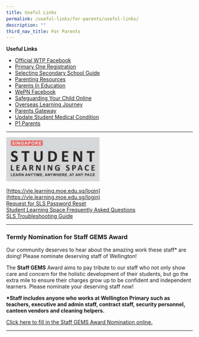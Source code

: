 ```yaml
---
title: Useful Links
permalink: /useful-links/for-parents/useful-links/
description: ""
third_nav_title: For Parents
---
```

**Useful Links**
* [Official WTP Facebook](https://www.facebook.com/wellingtonprisg)
* [Primary One Registration](https://www.moe.gov.sg/primary/p1-registration)
* [Selecting Secondary School Guide](https://www.moe.gov.sg/secondary/s1-posting/how-to-choose)
* [Parenting Resources](https://wtpparentingresources.weebly.com/)
* [Parents In Education](https://www.moe.gov.sg/parentkit)
* [WePN Facebook](https://www.facebook.com/pages/Wellington-Parents-Network-WePN/246348102079989)
* [Safeguarding Your Child Online](http://schoolbag.sg/story/safeguarding-your-child-online)
* [Overseas Learning Journey](/files/FAQs%20for%20Parents.pdf)
* [Parents Gateway](/files/PG%20one-time%20onboard.pdf)
* [Update Student Medical Condition](https://form.gov.sg/5d7f142328467500121f82a9)
* [P1 Parents](https://sites.google.com/moe.edu.sg/p1parentswtp/home)

-----------
<img src="/images/WTP_SLS.png" style="width:50%">

[https://vle.learning.moe.edu.sg/login](https://vle.learning.moe.edu.sg/login) <br>
[Request for SLS Password Reset](https://docs.google.com/forms/d/e/1FAIpQLSfiwrDGu9lZyUEzZzUhKfAvamcoTMYJ-f_SvRiFZNAUZfiNbQ/viewform) <br>
[Student Learning Space Frequently Asked Questions](https://moe-wellingtonpri-staging.netlify.app/useful-links/for-students/student-learning-space) <br>
[SLS Troubleshooting Guide](https://www.learning.moe.edu.sg/sls/user-guide/vle/logintroubleshooting/index.html)

--------------
### Termly Nomination for Staff GEMS Award

Our community deserves to hear about the amazing work these staff\* are doing! Please nominate deserving staff of Wellington!&nbsp;

The&nbsp;**Staff GEMS**&nbsp;Award aims to pay tribute to our staff who not only show care and concern for the holistic development of their students, but go the extra mile to ensure their charges grow up to be confident and independent learners. Please nominate your deserving staff now!&nbsp;  

__*Staff includes&nbsp;anyone&nbsp;who works at Wellington Primary such as teachers, executive and admin staff, contract staff, security personnel, canteen vendors and cleaning helpers.__&nbsp;

[Click here to fill in the Staff GEMS Award Nomination online.](https://docs.google.com/a/moe.edu.sg/forms/d/e/1FAIpQLSd93un7MxxKdwyPCZhrqIEKIR9RJvdumpRzKGBi5ibX05XkZw/viewform)

---------